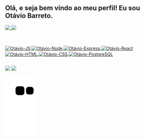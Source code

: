## Olá, e seja bem vindo ao meu perfil! Eu sou Otávio Barreto.

<div>
  <a href="https://github.com/Barretotavio">
  <img heigth="180em" src="https://github-readme-stats.vercel.app/api?username=Barretotavio&show_icons=true&theme=radical&include_all_commits=true&count_private=true"/>
  <img heigth="180em" src="https://github-readme-stats.vercel.app/api/top-langs/?username=Barretotavio&layout=compact&langs_count=16&theme=radical"/>
</div>

##

<div style="display: inline_block"><br>
  <img align="center" alt="Otávio-JS" height="50" width="60" src="https://cdn.jsdelivr.net/gh/devicons/devicon/icons/javascript/javascript-original.svg" />
  <img align="center" alt="Otávio-Node" height="60" width="70" src="https://cdn.jsdelivr.net/gh/devicons/devicon/icons/nodejs/nodejs-original.svg" />         
  <img align="center" alt="Otávio-Express" height="60" width="70" src="https://cdn.jsdelivr.net/gh/devicons/devicon/icons/express/express-original-wordmark.svg" />
  <img align="center" alt="Otávio-React" height="60" width="70" src="https://cdn.jsdelivr.net/gh/devicons/devicon/icons/react/react-original-wordmark.svg" /> 
  <img align="center" alt="Otávio-HTML" height="60" width="70" src="https://cdn.jsdelivr.net/gh/devicons/devicon/icons/html5/html5-original.svg" />
  <img align="center" alt="Otávio-CSS" height="60" width="70" src="https://cdn.jsdelivr.net/gh/devicons/devicon/icons/css3/css3-original.svg" />
  <img align="center" alt="Otávio-PostgreSQL" height="60" width="70" src="https://cdn.jsdelivr.net/gh/devicons/devicon/icons/postgresql/postgresql-plain-wordmark.svg" /> 
</div>

##

<div>
  <a href="mailto:obarretomachado@gmail.com"><img src="https://img.shields.io/badge/Gmail-D14836?style=for-the-badge&logo=gmail&logoColor=white" target="_blank"></a>
  <a href="https://www.linkedin.com/in/ot%C3%A1vio-machado-495136224/"><img src="https://img.shields.io/badge/LinkedIn-0077B5?style=for-the-            badge&logo=linkedin&logoColor=white" target="_blank"></a>
  
  ![Snake animation](https://github.com/Barretotavio/Barretotavio/blob/output/github-contribution-grid-snake.svg)
</div>
